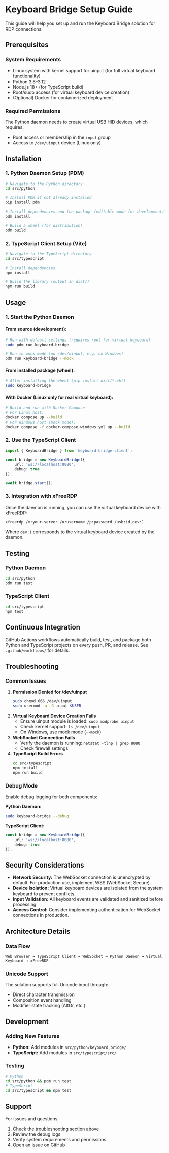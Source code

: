 # Keyboard Bridge Setup Guide

This guide will help you set up and run the Keyboard Bridge solution for RDP connections.

## Prerequisites

### System Requirements
- Linux system with kernel support for uinput (for full virtual keyboard functionality)
- Python 3.8–3.12
- Node.js 18+ (for TypeScript build)
- Root/sudo access (for virtual keyboard device creation)
- (Optional) Docker for containerized deployment

### Required Permissions
The Python daemon needs to create virtual USB HID devices, which requires:
- Root access or membership in the `input` group
- Access to `/dev/uinput` device (Linux only)

## Installation

### 1. Python Daemon Setup (PDM)

```bash
# Navigate to the Python directory
cd src/python

# Install PDM if not already installed
pip install pdm

# Install dependencies and the package (editable mode for development)
pdm install

# Build a wheel (for distribution)
pdm build
```

### 2. TypeScript Client Setup (Vite)

```bash
# Navigate to the TypeScript directory
cd src/typescript

# Install dependencies
npm install

# Build the library (output in dist/)
npm run build
```

## Usage

### 1. Start the Python Daemon

#### From source (development):
```bash
# Run with default settings (requires root for virtual keyboard)
sudo pdm run keyboard-bridge

# Run in mock mode (no /dev/uinput, e.g. on Windows)
pdm run keyboard-bridge --mock
```

#### From installed package (wheel):
```bash
# After installing the wheel (pip install dist/*.whl)
sudo keyboard-bridge
```

#### With Docker (Linux only for real virtual keyboard):
```bash
# Build and run with Docker Compose
# For Linux host:
docker compose up --build
# For Windows host (mock mode):
docker compose -f docker-compose.windows.yml up --build
```

### 2. Use the TypeScript Client

```typescript
import { KeyboardBridge } from 'keyboard-bridge-client';

const bridge = new KeyboardBridge({
    url: 'ws://localhost:8080',
    debug: true
});

await bridge.start();
```

### 3. Integration with xFreeRDP

Once the daemon is running, you can use the virtual keyboard device with xFreeRDP:

```bash
xfreerdp /v:your-server /u:username /p:password /usb:id,dev:1
```
Where `dev:1` corresponds to the virtual keyboard device created by the daemon.

## Testing

### Python Daemon
```bash
cd src/python
pdm run test
```

### TypeScript Client
```bash
cd src/typescript
npm test
```

## Continuous Integration

GitHub Actions workflows automatically build, test, and package both Python and TypeScript projects on every push, PR, and release. See `.github/workflows/` for details.

## Troubleshooting

### Common Issues

1. **Permission Denied for /dev/uinput**
   ```bash
   sudo chmod 666 /dev/uinput
   sudo usermod -a -G input $USER
   ```
2. **Virtual Keyboard Device Creation Fails**
   - Ensure uinput module is loaded: `sudo modprobe uinput`
   - Check kernel support: `ls /dev/uinput`
   - On Windows, use mock mode (`--mock`)
3. **WebSocket Connection Fails**
   - Verify the daemon is running: `netstat -tlnp | grep 8080`
   - Check firewall settings
4. **TypeScript Build Errors**
   ```bash
   cd src/typescript
   npm install
   npm run build
   ```

### Debug Mode

Enable debug logging for both components:

**Python Daemon:**
```bash
sudo keyboard-bridge --debug
```

**TypeScript Client:**
```typescript
const bridge = new KeyboardBridge({
    url: 'ws://localhost:8080',
    debug: true
});
```

## Security Considerations

- **Network Security:** The WebSocket connection is unencrypted by default. For production use, implement WSS (WebSocket Secure).
- **Device Isolation:** Virtual keyboard devices are isolated from the system keyboard to prevent conflicts.
- **Input Validation:** All keyboard events are validated and sanitized before processing.
- **Access Control:** Consider implementing authentication for WebSocket connections in production.

## Architecture Details

### Data Flow
```
Web Browser → TypeScript Client → WebSocket → Python Daemon → Virtual Keyboard → xFreeRDP
```

### Unicode Support
The solution supports full Unicode input through:
- Direct character transmission
- Composition event handling
- Modifier state tracking (AltGr, etc.)

## Development

### Adding New Features
- **Python:** Add modules in `src/python/keyboard_bridge/`
- **TypeScript:** Add modules in `src/typescript/src/`

### Testing
```bash
# Python
cd src/python && pdm run test
# TypeScript
cd src/typescript && npm test
```

## Support

For issues and questions:
1. Check the troubleshooting section above
2. Review the debug logs
3. Verify system requirements and permissions
4. Open an issue on GitHub 